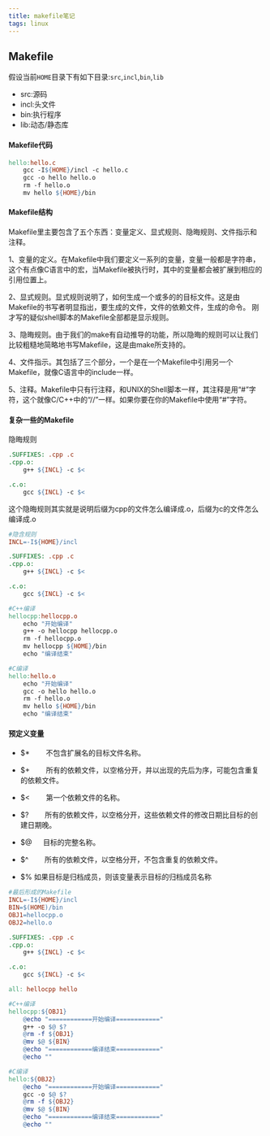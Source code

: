 ```yaml
---
title: makefile笔记
tags: linux
---
```


## Makefile

假设当前`HOME`目录下有如下目录:`src`,`incl`,`bin`,`lib`

- src:源码
- incl:头文件
- bin:执行程序
- lib:动态/静态库

#### Makefile代码

```makefile
hello:hello.c
	gcc -I${HOME}/incl -c hello.c
	gcc -o hello hello.o
	rm -f hello.o
	mv hello ${HOME}/bin
```

#### Makefile结构

Makefile里主要包含了五个东西：变量定义、显式规则、隐晦规则、文件指示和注释。

1、变量的定义。在Makefile中我们要定义一系列的变量，变量一般都是字符串，这个有点像C语言中的宏，当Makefile被执行时，其中的变量都会被扩展到相应的引用位置上。

2、显式规则。显式规则说明了，如何生成一个或多的的目标文件。这是由Makefile的书写者明显指出，要生成的文件，文件的依赖文件，生成的命令。 刚才写的疑似shell脚本的Makefile全部都是显示规则。

3、隐晦规则。由于我们的make有自动推导的功能，所以隐晦的规则可以让我们比较粗糙地简略地书写Makefile，这是由make所支持的。 

4、文件指示。其包括了三个部分，一个是在一个Makefile中引用另一个Makefile，就像C语言中的include一样。 

5、注释。Makefile中只有行注释，和UNIX的Shell脚本一样，其注释是用“#”字符，这个就像C/C++中的“//”一样。如果你要在你的Makefile中使用“#”字符。

#### 复杂一些的Makefile

隐晦规则

```makefile
.SUFFIXES: .cpp .c
.cpp.o:
	g++ ${INCL} -c $<

.c.o:
	gcc ${INCL} -c $<
```

这个隐晦规则其实就是说明后缀为cpp的文件怎么编译成.o，后缀为c的文件怎么编译成.o

```makefile
#隐含规则
INCL=-I${HOME}/incl

.SUFFIXES: .cpp .c
.cpp.o:
	g++ ${INCL} -c $<

.c.o:
	gcc ${INCL} -c $<

#C++编译
hellocpp:hellocpp.o
	echo "开始编译"
	g++ -o hellocpp hellocpp.o
	rm -f hellocpp.o
	mv hellocpp ${HOME}/bin
	echo "编译结束"

#C编译
hello:hello.o
	echo "开始编译"
	gcc -o hello hello.o
	rm -f hello.o
	mv hello ${HOME}/bin
	echo "编译结束"
```

#### 预定义变量

-  $* 　　不包含扩展名的目标文件名称。 

-  $+ 　　所有的依赖文件，以空格分开，并以出现的先后为序，可能包含重复的依赖文件。 

-  $< 　　第一个依赖文件的名称。 

-  $? 　　所有的依赖文件，以空格分开，这些依赖文件的修改日期比目标的创建日期晚。 

-  $@ 　  目标的完整名称。 

-  $^ 　　所有的依赖文件，以空格分开，不包含重复的依赖文件。 

-  $%        如果目标是归档成员，则该变量表示目标的归档成员名称

```makefile
#最后形成的Makefile
INCL=-I${HOME}/incl
BIN=$(HOME)/bin
OBJ1=hellocpp.o
OBJ2=hello.o

.SUFFIXES: .cpp .c
.cpp.o:
	g++ ${INCL} -c $<

.c.o:
	gcc ${INCL} -c $<

all: hellocpp hello

#C++编译
hellocpp:${OBJ1}
	@echo "============开始编译============"
	g++ -o $@ $?
	@rm -f ${OBJ1}
	@mv $@ ${BIN}
	@echo "============编译结束============"
	@echo ""

#C编译
hello:${OBJ2}
	@echo "============开始编译============"
	gcc -o $@ $?
	@rm -f ${OBJ2}
	@mv $@ ${BIN}
	@echo "============编译结束============"
	@echo ""
```

